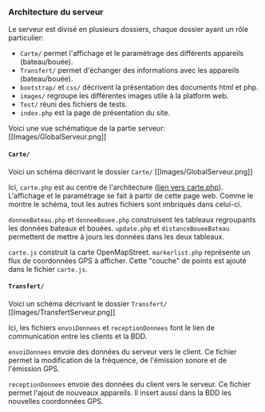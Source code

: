 ### Architecture du serveur
Le serveur est divisé en plusieurs dossiers, chaque dossier ayant un rôle particulier:
- `Carte/` permet l'affichage et le paramétrage des différents appareils (bateau/bouée).
- `Transfert/` permet d'échanger des informations avec les appareils (bateau/bouée).
- `bootstrap/` et `css/` décrivent la présentation des documents html et php.
- `images/` regroupe les différentes images utile à la platform web.
- `Test/` réuni des fichiers de tests.
- `index.php` est la page de présentation du site.

Voici une vue schématique de la partie serveur:
[[Images/GlobalServeur.png]]

#### `Carte/`
Voici un schéma décrivant le dossier `Carte/`
[[Images/GlobalServeur.png]]

Ici, `carte.php` est au centre de l'architecture ([lien vers carte.php](http://orion-brest.com/TestProjetS5/Carte/carte.php)). L'affichage et le paramétrage se fait à partir de cette page web. Comme le montre le schéma, tout les autres fichiers sont imbriqués dans celui-ci.

`donneeBateau.php` et `donneeBouee.php` construisent les tableaux regroupants les données bateaux et bouées. `update.php` et `distanceBoueeBateau` permettent de mettre à jours les données dans les deux tableaux. 

`carte.js` construit la carte OpenMapStreet. `markerlist.php` représente un flux de coordonnées GPS à afficher. Cette "couche" de points est ajouté dans le fichier `carte.js`.


#### `Transfert/`
Voici un schéma décrivant le dossier `Transfert/`
[[Images/TransfertServeur.png]]

Ici, les fichiers `envoiDonnees` et `receptionDonnees` font le lien de communication entre les clients et la BDD.

`envoiDonnees` envoie des données du serveur vers le client. Ce fichier permet la modification de la fréquence, de l'émission sonore et de l'émission GPS.

`receptionDonnees` envoie des données du client vers le serveur. Ce fichier permet l'ajout de nouveaux appareils. Il insert aussi dans la BDD les nouvelles coordonnées GPS. 
